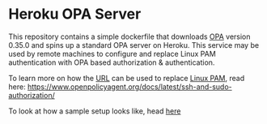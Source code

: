 # Heroku OPA Server

This repository contains a simple dockerfile that downloads
[OPA](https://www.openpolicyagent.org/) version 0.35.0 and
spins up a standard OPA server on Heroku. This service may
be used by remote machines to configure and replace Linux PAM
authentication with OPA based authorization & authentication.

To learn more on how the [URL](https://opa-auth-server.herokuapp.com/)
can be used to replace [Linux PAM](https://www.linuxfromscratch.org/blfs/view/svn/postlfs/linux-pam.html),
read here: https://www.openpolicyagent.org/docs/latest/ssh-and-sudo-authorization/

To look at how a sample setup looks like, head [here](https://github.com/Biswajee/opa-linux-pam/actions/workflows/vanilla-build-pipeline.yml)
